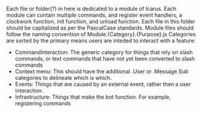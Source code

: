 Each file or folder(?) in here is dedicated to a module of Icarus. 
Each module can contain multiple commands, and register event handlers, a clockwork function, init function, and unload function.
Each file in this folder should be capitalized as per the PascalCase standards. Module files should follow the naming convention of Module.{Category}.{Purpose}.js
Categories are sorted by the primary means users are inteded to interact with a feature:
* CommandInteraction: The generic category for things that rely on slash commands, or text commands  that have not yet been converted to slash commands
* Context menu: This should have the additional .User or .Message Sub categories to delineate which is which.
* Events: Things that are caused by an external event, rather then a user interaction.
* Infrastructure: Things that make the bot function. For example, registering commands